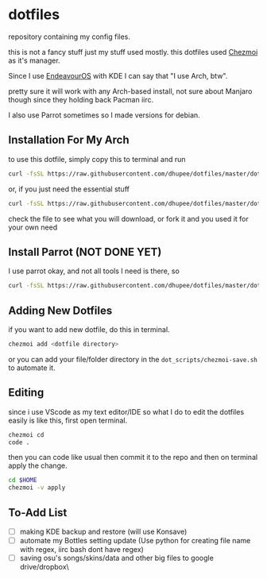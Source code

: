 # dotfiles

repository containing my config files.

this is not a fancy stuff just my stuff used mostly.
this dotfiles used [Chezmoi](https://www.chezmoi.io/) as it's manager.

Since I use [EndeavourOS](https://endeavouros.com/) with KDE I can say that "I use Arch, btw".

pretty sure it will work with any Arch-based install, not sure about Manjaro though since they holding back Pacman iirc.

I also use Parrot sometimes so I made versions for debian.

## Installation For My Arch

to use this dotfile, simply copy this to terminal and run

```sh
curl -fsSL https://raw.githubusercontent.com/dhupee/dotfiles/master/dot_scripts/kickstart-full.sh | bash
```

or, if you just need the essential stuff

```sh
curl -fsSL https://raw.githubusercontent.com/dhupee/dotfiles/master/dot_scripts/kickstart.sh | bash
```

check the file to see what you will download, or fork it and you used it for your own need

## Install Parrot (NOT DONE YET)

I use parrot okay, and not all tools I need is there, so

```sh
curl -fsSL https://raw.githubusercontent.com/dhupee/dotfiles/master/dot_scripts/install-parrot.sh | bash
```

## Adding New Dotfiles

if you want to add new dotfile, do this in terminal.

```sh
chezmoi add <dotfile directory>
```

or you can add your file/folder directory in the `dot_scripts/chezmoi-save.sh` to automate it.

## Editing

since i use VScode as my text editor/IDE so what I do to edit the dotfiles easily is like this, first open terminal.

```sh
chezmoi cd
code .
```

then you can code like usual then commit it to the repo and then on terminal apply the change.

```sh
cd $HOME
chezmoi -v apply
```

## To-Add List

- [ ] making KDE backup and restore (will use Konsave)
- [ ] automate my Bottles setting update (Use python for creating file name with regex, iirc bash dont have regex)
- [ ] saving osu's songs/skins/data and other big files to google drive/dropbox\
